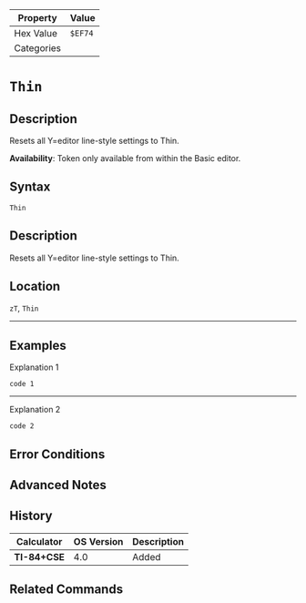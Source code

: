 | Property      | Value |
|---------------|-------|
| Hex Value     | `$EF74`|
| Categories    | <ul></ul> |

# `Thin`

## Description
Resets all Y=editor line-style settings to Thin.


<b>Availability</b>: Token only available from within the Basic editor.

## Syntax
`Thin`

## Description
Resets all Y=editor line-style settings to Thin.

## Location
`zT`, `Thin`
<hr>

## Examples

Explanation 1
```ti-basic
code 1
```
---
Explanation 2
```ti-basic
code 2
```

## Error Conditions


## Advanced Notes


## History
| Calculator | OS Version | Description |
|------------|------------|-------------|
| <b>TI-84+CSE</b> | 4.0 | Added

## Related Commands

    